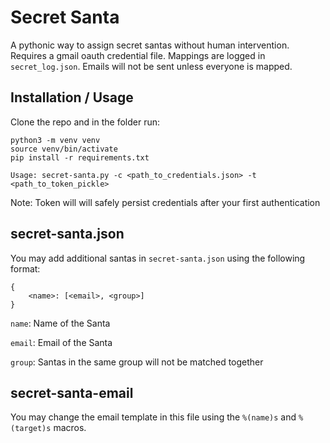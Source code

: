 # Secret Santa

A pythonic way to assign secret santas without human intervention. Requires a gmail oauth credential file. Mappings are logged in `secret_log.json`. Emails will not be sent unless everyone is mapped.


## Installation / Usage
Clone the repo and in the folder run:

```
python3 -m venv venv
source venv/bin/activate
pip install -r requirements.txt
```

`Usage: secret-santa.py -c <path_to_credentials.json> -t <path_to_token_pickle>`

Note: Token will will safely persist credentials after your first authentication


## secret-santa.json

You may add additional santas in `secret-santa.json` using the following format:
```
{
	<name>: [<email>, <group>]
}
``` 

`name`: Name of the Santa

`email`: Email of the Santa

`group`: Santas in the same group will not be matched together

## secret-santa-email

You may change the email template in this file using the `%(name)s` and `%(target)s` macros.
